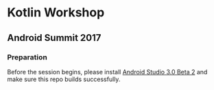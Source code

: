 # Kotlin Workshop
## Android Summit 2017

### Preparation
Before the session begins, please install [Android Studio 3.0 Beta 2](https://developer.android.com/studio/archive.html) and make sure this repo builds successfully.





